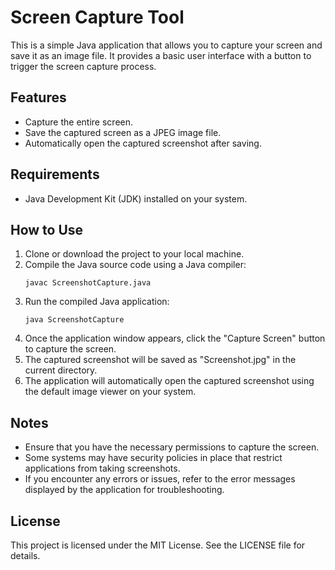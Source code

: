 # Screen Capture Tool

This is a simple Java application that allows you to capture your screen and save it as an image file. It provides a basic user interface with a button to trigger the screen capture process.

## Features
- Capture the entire screen.
- Save the captured screen as a JPEG image file.
- Automatically open the captured screenshot after saving.

## Requirements
- Java Development Kit (JDK) installed on your system.

## How to Use
1. Clone or download the project to your local machine.
2. Compile the Java source code using a Java compiler:
    ```
    javac ScreenshotCapture.java
    ```
3. Run the compiled Java application:
    ```
    java ScreenshotCapture
    ```
4. Once the application window appears, click the "Capture Screen" button to capture the screen.
5. The captured screenshot will be saved as "Screenshot.jpg" in the current directory.
6. The application will automatically open the captured screenshot using the default image viewer on your system.

## Notes
- Ensure that you have the necessary permissions to capture the screen.
- Some systems may have security policies in place that restrict applications from taking screenshots.
- If you encounter any errors or issues, refer to the error messages displayed by the application for troubleshooting.

## License
This project is licensed under the MIT License. See the LICENSE file for details.

